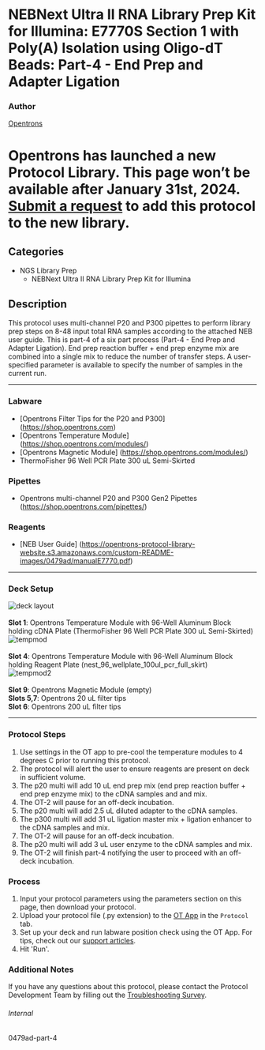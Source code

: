 # NEBNext Ultra II RNA Library Prep Kit for Illumina: E7770S Section 1 with Poly(A) Isolation using Oligo-dT Beads: Part-4 - End Prep and Adapter Ligation

### Author
[Opentrons](https://opentrons.com/)



# Opentrons has launched a new Protocol Library. This page won’t be available after January 31st, 2024. [Submit a request](https://docs.google.com/forms/d/e/1FAIpQLSdYYp9QCKow4nn0KlCVsMS3HX0eJ0N9O7-erajKvcpT0lWbSg/viewform) to add this protocol to the new library.

## Categories
* NGS Library Prep
	* NEBNext Ultra II RNA Library Prep Kit for Illumina

## Description
This protocol uses multi-channel P20 and P300 pipettes to perform library prep steps on 8-48 input total RNA samples according to the attached NEB user guide. This is part-4 of a six part process (Part-4 - End Prep and Adapter Ligation). End prep reaction buffer + end prep enzyme mix are combined into a single mix to reduce the number of transfer steps. A user-specified parameter is available to specify the number of samples in the current run.


---


### Labware
* [Opentrons Filter Tips for the P20 and P300] (https://shop.opentrons.com)
* [Opentrons Temperature Module] (https://shop.opentrons.com/modules/)
* [Opentrons Magnetic Module] (https://shop.opentrons.com/modules/)
* ThermoFisher 96 Well PCR Plate 300 uL Semi-Skirted


### Pipettes
* Opentrons multi-channel P20 and P300 Gen2 Pipettes (https://shop.opentrons.com/pipettes/)

### Reagents
* [NEB User Guide] (https://opentrons-protocol-library-website.s3.amazonaws.com/custom-README-images/0479ad/manualE7770.pdf)

---

### Deck Setup
![deck layout](https://opentrons-protocol-library-website.s3.amazonaws.com/custom-README-images/screenshot4-deck.png)
</br>
</br>
**Slot 1**: Opentrons Temperature Module with 96-Well Aluminum Block holding cDNA Plate (ThermoFisher 96 Well PCR Plate 300 uL Semi-Skirted) </br>
![tempmod](https://opentrons-protocol-library-website.s3.amazonaws.com/custom-README-images/screenshot4-tempmod.png)
</br>
</br>
**Slot 4**: Opentrons Temperature Module with 96-Well Aluminum Block holding Reagent Plate (nest_96_wellplate_100ul_pcr_full_skirt) </br>
![tempmod2](https://opentrons-protocol-library-website.s3.amazonaws.com/custom-README-images/screenshot4-tempmod2.png)
</br>
</br>
**Slot 9**: Opentrons Magnetic Module (empty) </br>
**Slots 5,7**: Opentrons 20 uL filter tips </br>
**Slot 6**: Opentrons 200 uL filter tips </br>


---

### Protocol Steps
1. Use settings in the OT app to pre-cool the temperature modules to 4 degrees C prior to running this protocol.
2. The protocol will alert the user to ensure reagents are present on deck in sufficient volume.
3. The p20 multi will add 10 uL end prep mix (end prep reaction buffer + end prep enzyme mix) to the cDNA samples and and mix.
4. The OT-2 will pause for an off-deck incubation.
5. The p20 multi will add 2.5 uL diluted adapter to the cDNA samples.
6. The p300 multi will add 31 uL ligation master mix + ligation enhancer to the cDNA samples and mix.
7. The OT-2 will pause for an off-deck incubation.
8. The p20 multi will add 3 uL user enzyme to the cDNA samples and mix.
9. The OT-2 will finish part-4 notifying the user to proceed with an off-deck incubation.

### Process
1. Input your protocol parameters using the parameters section on this page, then download your protocol.
2. Upload your protocol file (.py extension) to the [OT App](https://opentrons.com/ot-app) in the `Protocol` tab.
3. Set up your deck and run labware position check using the OT App. For tips, check out our [support articles](https://support.opentrons.com/en/collections/1559720-guide-for-getting-started-with-the-ot-2).
4. Hit 'Run'.

### Additional Notes
If you have any questions about this protocol, please contact the Protocol Development Team by filling out the [Troubleshooting Survey](https://protocol-troubleshooting.paperform.co/).

###### Internal
0479ad-part-4
